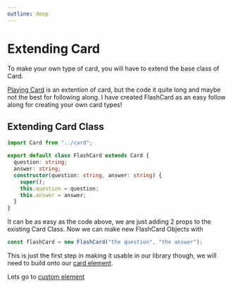 ```yaml
---
outline: deep
---
```


# Extending Card

To make your own type of card, you will have to extend the base class of Card.

[Playing Card](/playingCard) is an extention of card, but the code it quite long and maybe not the best for following along. I have created FlashCard as an easy follow along for creating your own card types!

## Extending Card Class

```typescript
import Card from "../card";

export default class FlashCard extends Card {
  question: string;
  answer: string;
  constructor(question: string, answer: string) {
    super();
    this.question = question;
    this.answer = answer;
  }
}
```

It can be as easy as the code above, we are just adding 2 props to the existing Card Class. Now we can make new FlashCard Objects with

```typescript
const flashCard = new FlashCard("the question", "the answer");
```

This is just the first step in making it usable in our library though, we will need to build onto our [card element](/cardElement).

Lets go to [custom element](/custom-element)

